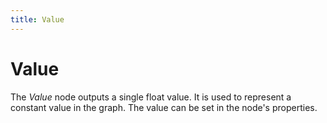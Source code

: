 ```yaml
---
title: Value
---
```


# Value

The _Value_ node outputs a single float value. It is used to represent a constant value in the graph. The value can be set in the node's properties.

<DocsNodeEditor type="Value" />

